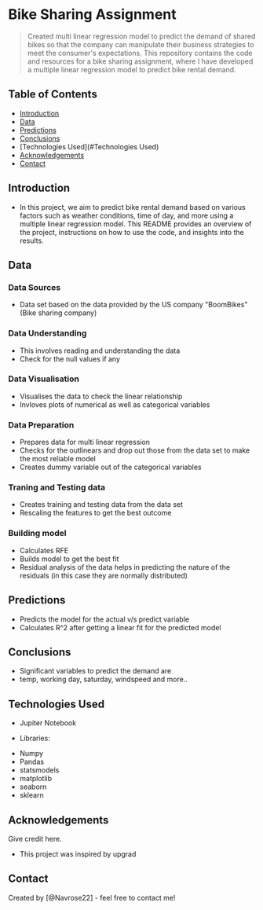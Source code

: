# Bike Sharing Assignment
> Created multi linear regression model to predict the demand of shared bikes so that the company can manipulate their business strategies to meet the consumer's expectations.
> This repository contains the code and resources for a bike sharing assignment, where I have developed a multiple linear regression model to predict bike rental demand.



## Table of Contents
* [Introduction](#Introduction)
* [Data](#Data)
* [Predictions](#Predictions)
* [Conclusions](#Conclusions)
* [Technologies Used](#Technologies Used)
* [Acknowledgements](#Acknowledgements)
* [Contact](#Contact)

<!-- You can include any other section that is pertinent to your problem -->

## Introduction
* In this project, we aim to predict bike rental demand based on various factors such as weather conditions, time of day, and more using a multiple linear regression model. This README provides an overview of the project, instructions on how to use the code, and insights into the results.

  

## Data

### Data Sources

- Data set based on the data provided by the US company "BoomBikes" (Bike sharing company)

### Data Understanding

- This involves reading and understanding the data
- Check for the null values if any

### Data Visualisation

- Visualises the data to check the linear relationship
- Invloves plots of numerical as well as categorical variables

### Data Preparation

- Prepares data for multi linear regression
- Checks for the outlinears and drop out those from the data set to make the most reliable model
- Creates dummy variable out of the categorical variables

### Traning and Testing data

- Creates training and testing data from the data set
- Rescaling the features to get the best outcome

### Building model

- Calculates RFE
- Builds model to get the best fit
- Residual analysis of the data helps in predicting the nature of the residuals (in this case they are normally distributed)
   



## Predictions
- Predicts the model for the actual v/s predict variable
- Calculates R^2 after getting a linear fit for the predicted model



## Conclusions
- Significant variables to predict the demand are
- temp, working day, saturday, windspeed and more..

  
## Technologies Used
- Jupiter Notebook
*  Libraries:
  - Numpy
  - Pandas
  - statsmodels
  - matplotlib
  - seaborn
  - sklearn




## Acknowledgements
Give credit here.
- This project was inspired by upgrad


## Contact
Created by [@Navrose22] - feel free to contact me!

